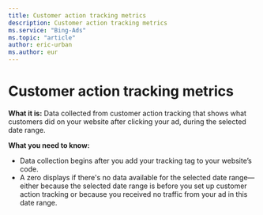 ```yaml
---
title: Customer action tracking metrics
description: Customer action tracking metrics
ms.service: "Bing-Ads"
ms.topic: "article"
author: eric-urban
ms.author: eur
---
```


# Customer action tracking metrics

**What it is:** Data collected from customer action tracking that shows what customers did on your website after clicking your ad, during the selected date range.

**What you need to know:**
- Data collection begins after you add your tracking tag to your website’s code.
- A zero displays if there's no data available for the selected date range—either because the selected date range is before you set up customer action tracking or because you received no traffic from your ad in this date range.


